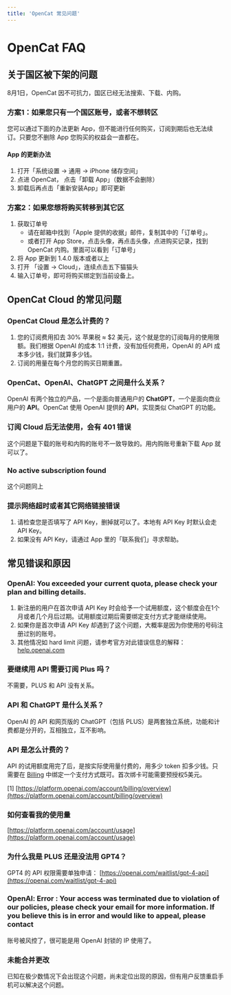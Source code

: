 ```yaml
---
title: 'OpenCat 常见问题'
---
```


# OpenCat FAQ


## 关于国区被下架的问题

8月1日，OpenCat 因不可抗力，国区已经无法搜索、下载、内购。

### 方案1：如果您只有一个国区账号，或者不想转区

您可以通过下面的办法更新 App，但不能进行任何购买，订阅到期后也无法续订。只要您不删除 App 您购买的权益会一直都在。

#### App 的更新办法 

1. 打开「系统设置 → 通用 → iPhone 储存空间」
2. 点进 OpenCat， 点击「卸载 App」（数据不会删除）
3. 卸载后再点击「重新安装App」即可更新

### 方案2：如果您想将购买转移到其它区

1. 获取订单号
    * 请在邮箱中找到「Apple 提供的收据」邮件，复制其中的「订单号」。
    * 或者打开 App Store，点击头像，再点击头像，点进购买记录，找到 OpenCat 内购。里面可以看到「订单号」 
2. 将 App 更新到 1.4.0 版本或者以上
3. 打开 「设置 → Cloud」，连续点击五下猫猫头
4. 输入订单号，即可将购买绑定到当前设备上。


## OpenCat Cloud 的常见问题

### OpenCat Cloud 是怎么计费的？

1. 您的订阅费用扣去 30% 苹果税 ≈ $2 美元，这个就是您的订阅每月的使用限额。我们根据 OpenAI 的成本 1:1 计费，没有加任何费用，OpenAI 的 API 成本多少钱，我们就算多少钱。
2. 订阅的用量在每个月您的购买日期重置。

### OpenCat、OpenAI、ChatGPT 之间是什么关系？

OpenAI 有两个独立的产品，一个是面向普通用户的 **ChatGPT**，一个是面向商业用户的 **API**。OpenCat 使用 OpenAI 提供的 **API**，实现类似 ChatGPT 的功能。


### 订阅 Cloud 后无法使用，会有 401 错误

这个问题是下载的账号和内购的账号不一致导致的。用内购账号重新下载 App 就可以了。


### No active subscription found

这个问题同上

### 提示网络超时或者其它网络链接错误

1. 请检查您是否填写了 API Key，删掉就可以了。本地有 API Key 时默认会走 API Key。
2. 如果没有 API Key，请通过 App 里的「联系我们」寻求帮助。


## 常见错误和原因

### OpenAI: You exceeded your current quota, please check your plan and billing details.

1. 新注册的用户在首次申请 API Key 时会给予一个试用额度，这个额度会在1个月或者几个月后过期。试用额度过期后需要绑定支付方式才能继续使用。
2. 如果你是首次申请 API Key 却遇到了这个问题，大概率是因为你使用的号码注册过别的账号。
3. 其他情况如 hard limit 问题，请参考官方对此错误信息的解释：[help.openai.com](https://help.openai.com/en/articles/6891831-error-code-429-you-exceeded-your-current-quota-please-check-your-plan-and-billing-details)

### 要继续用 API 需要订阅 Plus 吗？

不需要，PLUS 和 API 没有关系。 

### API 和 ChatGPT 是什么关系？

OpenAI 的 API 和网页版的 ChatGPT（包括 PLUS）是两套独立系统，功能和计费都是分开的，互相独立，互不影响。

### API 是怎么计费的？

API 的试用额度用完了后，是按实际使用量付费的，用多少 token 扣多少钱。只需要在 [Billing](https://platform.openai.com/account/billing/overview) 中绑定一个支付方式既可。首次绑卡可能需要预授权5美元。

[1] [https://platform.openai.com/account/billing/overview](https://platform.openai.com/account/billing/overview)

### 如何查看我的使用量
[https://platform.openai.com/account/usage](https://platform.openai.com/account/usage)


### 为什么我是 PLUS 还是没法用 GPT4？

GPT4 的 API 权限需要单独申请：
[https://openai.com/waitlist/gpt-4-api](https://openai.com/waitlist/gpt-4-api)


### OpenAl: Error : Your access was terminated due to violation of our policies, please check your email for more information. If you believe this is in error and would like to appeal, please contact

账号被风控了，很可能是用 OpenAI 封锁的 IP 使用了。


### 未能合并更改

已知在极少数情况下会出现这个问题，尚未定位出现的原因，但有用户反馈重启手机可以解决这个问题。
